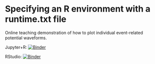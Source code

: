 # Specifying an R environment with a runtime.txt file

Online teaching demonstration of how to plot individual event-related potential waveforms.

Jupyter+R: [![Binder](http://mybinder.org/badge_logo.svg)](https://mybinder.org/v2/gh/amandamcgow/plottingERP/PlottingERP.ipynb)

RStudio: [![Binder](https://mybinder.org/badge_logo.svg)](https://mybinder.org/v2/gh/amandamcgow/plottingERP/HEAD)


